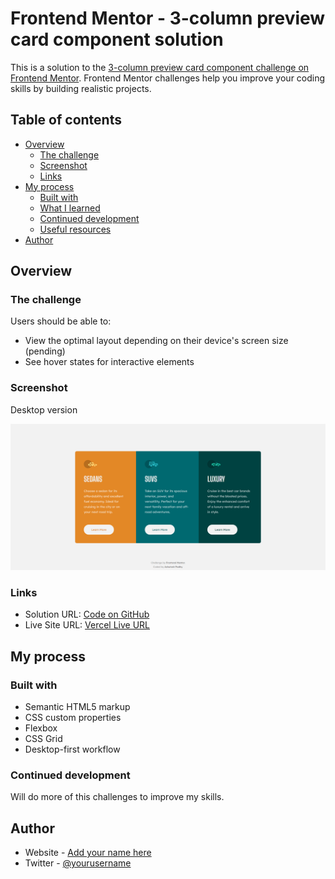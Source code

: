 # Frontend Mentor - 3-column preview card component solution

This is a solution to the [3-column preview card component challenge on Frontend Mentor](https://www.frontendmentor.io/challenges/3column-preview-card-component-pH92eAR2-). Frontend Mentor challenges help you improve your coding skills by building realistic projects. 

## Table of contents

- [Overview](#overview)
  - [The challenge](#the-challenge)
  - [Screenshot](#screenshot)
  - [Links](#links)
- [My process](#my-process)
  - [Built with](#built-with)
  - [What I learned](#what-i-learned)
  - [Continued development](#continued-development)
  - [Useful resources](#useful-resources)
- [Author](#author)

## Overview

### The challenge

Users should be able to:

- View the optimal layout depending on their device's screen size (pending)
- See hover states for interactive elements

### Screenshot

Desktop version

![desktop version](/screenshots/desktop-version.png)

### Links

- Solution URL: [Code on GitHub](https://github.com/a-padhy/frontendmentor-3-column-preview-card-component)
- Live Site URL: [Vercel Live URL](https://frontendmentor-3-column-preview-card-component-virid.vercel.app/)

## My process

### Built with

- Semantic HTML5 markup
- CSS custom properties
- Flexbox
- CSS Grid
- Desktop-first workflow

### Continued development

Will do more of this challenges to improve my skills. 

## Author

- Website - [Add your name here](https://www.your-site.com)
- Twitter - [@yourusername](https://www.twitter.com/yourusername)
